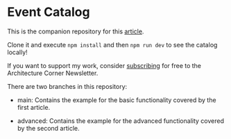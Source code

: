 # Event Catalog

This is the companion repository for this [article](https://medium.com/@mbneto/eventcatalog-the-missing-piece-to-your-event-driven-application-d74bc4386a6a).

Clone it and execute `npm install` and then `npm run dev` to see the catalog locally!

If you want to support my work, consider [subscribing](https://architecturecorner.substack.com/) for free to the Architecture Corner Newsletter.

There are two branches in this repository:

- main: Contains the example for the basic functionality covered by the first article.

- advanced: Contains the example for the advanced functionality covered by the second article.

